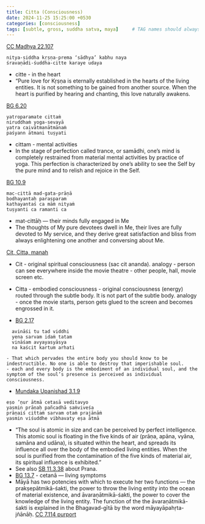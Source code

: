 ```yaml
---
title: Citta (Consciousness)
date: 2024-11-25 15:25:00 +0530
categories: [consciousness]
tags: [subtle, gross, suddha satva, maya]     # TAG names should always be lowercase
---
```


[CC Madhya 22.107](https://vedabase.io/en/library/cc/madhya/22/107/)

```
nitya-siddha kṛṣṇa-prema ‘sādhya’ kabhu naya
śravaṇādi-śuddha-citte karaye udaya
```

- citte - in the heart
- “Pure love for Kṛṣṇa is eternally established in the hearts of the living entities. It is not something to be gained from another source. When the heart is purified by hearing and chanting, this love naturally awakens.


[BG 6.20](https://vedabase.io/en/library/bg/6/20-23/)
```
yatroparamate cittaṁ
niruddhaṁ yoga-sevayā
yatra caivātmanātmānaṁ
paśyann ātmani tuṣyati
```
- cittam - mental activities
- In the stage of perfection called trance, or samādhi, one’s mind is completely restrained from material mental activities by practice of yoga. This perfection is characterized by one’s ability to see the Self by the pure mind and to relish and rejoice in the Self.

[BG 10.9](https://vedabase.io/en/library/bg/10/9/)

```
mac-cittā mad-gata-prāṇā
bodhayantaḥ parasparam
kathayantaś ca māṁ nityaṁ
tuṣyanti ca ramanti ca
```
- mat-cittāḥ — their minds fully engaged in Me
- The thoughts of My pure devotees dwell in Me, their lives are fully devoted to My service, and they derive great satisfaction and bliss from always enlightening one another and conversing about Me.


[Cit, Citta, manah](https://www.thespiritualscientist.com/is-citta-a-part-of-the-subtle-body/)
  - Cit - original spiritual consciousness (sac cit ananda). analogy - person can see everywhere inside the movie theatre - other people, hall, movie screen etc.
  - Citta - embodied consciousness - original consciousness (energy) routed through the subtle body. It is not part of the subtle body. analogy - once the movie starts, person gets glued to the screen and becomes engrossed in it.

  - [BG 2.17](https://vedabase.io/en/library/bg/2/17/)
  ```
    avināśi tu tad viddhi
    yena sarvam idaṁ tatam
    vināśam avyayasyāsya
    na kaścit kartum arhati
  ```
    
    - That which pervades the entire body you should know to be indestructible. No one is able to destroy that imperishable soul.
    - each and every body is the embodiment of an individual soul, and the symptom of the soul’s presence is perceived as individual consciousness.

   -  [Mundaka Upanishad 3.1.9](https://vedabase.io/en/library/bg/2/17/)
  ```
  eṣo ’ṇur ātmā cetasā veditavyo
  yasmin prāṇaḥ pañcadhā saṁviveśa
  prāṇaiś cittaṁ sarvam otaṁ prajānāṁ
  yasmin viśuddhe vibhavaty eṣa ātmā
  ```
  - “The soul is atomic in size and can be perceived by perfect intelligence. This atomic soul is floating in the five kinds of air (prāṇa, apāna, vyāna, samāna and udāna), is situated within the heart, and spreads its influence all over the body of the embodied living entities. When the soul is purified from the contamination of the five kinds of material air, its spiritual influence is exhibited.”
  - See also [SB 11.3.38](https://vedabase.io/en/library/sb/11/3/38/) about Prana.
  - [BG 13.7](https://vedabase.io/en/library/bg/13/6-7/) - cetanā — living symptoms
  - Māyā has two potencies with which to execute her two functions — the prakṣepātmikā-śakti, the power to throw the living entity into the ocean of material existence, and āvaraṇātmikā-śakti, the power to cover the knowledge of the living entity. The function of the the āvaraṇātmikā-śakti is explained in the Bhagavad-gītā by the word māyayāpahṛta-jñānāḥ. [CC 7.114 purport](https://vedabase.io/en/library/cc/adi/7/114/)
